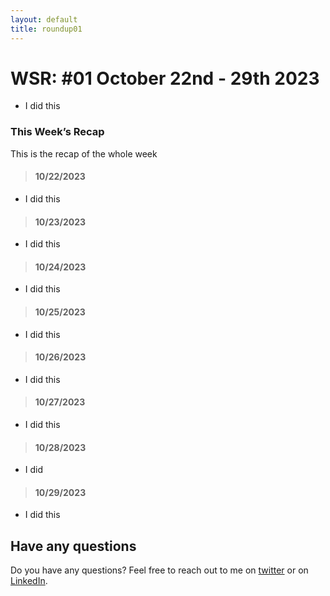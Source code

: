 ```yaml
---
layout: default
title: roundup01
---
```


# WSR: #01 October 22nd - 29th 2023

* I did this

### This Week’s Recap

This is the recap of the whole week

> #### 10/22/2023

* I did this

> #### 10/23/2023

* I did this

> #### 10/24/2023

* I did this

> #### 10/25/2023

* I did this

> #### 10/26/2023

* I did this

> #### 10/27/2023

* I did this

> #### 10/28/2023

* I did 

> #### 10/29/2023

* I did this



## Have any questions
Do you have any questions? Feel free to reach out to me on [twitter](https://twitter.com/rach1tarora) or on [LinkedIn](https://www.linkedin.com/in/rach1tarora/).